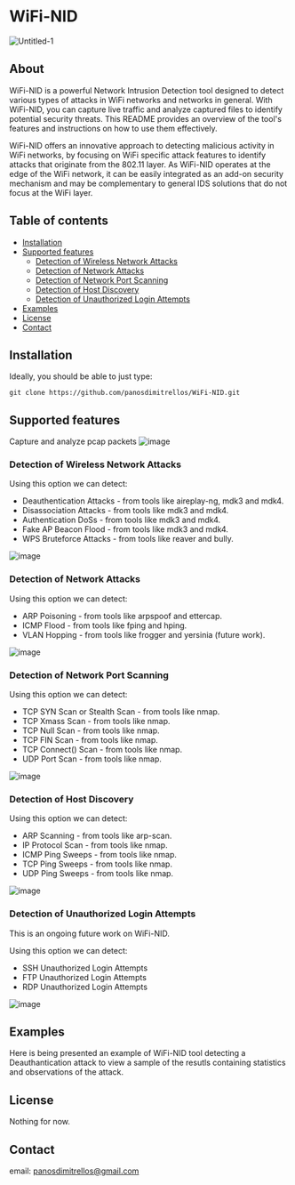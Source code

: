 # WiFi-NID

![Untitled-1](https://github.com/panosdimitrellos/WiFi-NID/assets/34653518/73240a9d-5b6b-478f-8a61-da31eec21ad5)

## About


WiFi-NID is a powerful Network Intrusion Detection tool designed to detect various types of attacks in WiFi networks and networks in general. With WiFi-NID, you can capture live traffic and analyze captured files to identify potential security threats. This README provides an overview of the tool's features and instructions on how to use them effectively.

WiFi-NID offers an innovative approach to detecting malicious activity in WiFi networks, by focusing on WiFi specific attack features to identify attacks that originate from the 802.11 layer. As WiFi-NID operates at the edge of the WiFi network, it can be easily integrated as an add-on security mechanism and may be complementary to general IDS solutions that do not focus at the WiFi layer.

## Table of contents 

* [Installation](#installation)
* [Supported features](#supported-features)
  * [Detection of Wireless Network Attacks](#detection-of-wireless-network-attacks)
  * [Detection of Network Attacks](#detection-of-network-attacks)
  * [Detection of Network Port Scanning](#detection-of-network-port-scanning)
  * [Detection of Host Discovery](#detection-of-host-discovery)
  * [Detection of Unauthorized Login Attempts](#detection-of-unauthorized-login-attempts)
* [Examples](#examples)
* [License](#license)
* [Contact](#contact)

## Installation

Ideally, you should be able to just type:
```
git clone https://github.com/panosdimitrellos/WiFi-NID.git 
```

## Supported features

Capture and analyze pcap packets
![image](https://github.com/panosdimitrellos/WiFi-NID/assets/34653518/427f5d78-8b86-491e-bb5d-17c259bf01e9)

### Detection of Wireless Network Attacks

Using this option we can detect:
* Deauthentication Attacks - from tools like aireplay-ng, mdk3 and mdk4.
* Disassociation Attacks - from tools like mdk3 and mdk4.
* Authentication DoSs - from tools like mdk3 and mdk4.
* Fake AP Beacon Flood - from tools like mdk3 and mdk4.
* WPS Bruteforce Attacks - from tools like reaver and bully.

![image](https://github.com/panosdimitrellos/WiFi-NID/assets/34653518/91834c07-2d4d-4c6a-bc4d-514ba5851fec)

### Detection of Network Attacks

Using this option we can detect:
* ARP Poisoning - from tools like arpspoof and ettercap.
* ICMP Flood - from tools like fping and hping.
* VLAN Hopping -  from tools like frogger and yersinia (future work).

![image](https://github.com/panosdimitrellos/WiFi-NID/assets/34653518/1d6de77c-da21-48cd-83d3-9e6052d6081c)

### Detection of Network Port Scanning

Using this option we can detect:
* TCP SYN Scan or Stealth Scan - from tools like nmap.
* TCP Xmass Scan - from tools like nmap.
* TCP Null Scan - from tools like nmap.
* TCP FIN Scan - from tools like nmap.
* TCP Connect() Scan - from tools like nmap.
* UDP Port Scan - from tools like nmap.

![image](https://github.com/panosdimitrellos/WiFi-NID/assets/34653518/8cbde564-7f5a-429c-8178-cd791beb4af7)

### Detection of Host Discovery

Using this option we can detect:
* ARP Scanning - from tools like arp-scan.
* IP Protocol Scan - from tools like nmap.
* ICMP Ping Sweeps - from tools like nmap.
* TCP Ping Sweeps - from tools like nmap.
* UDP Ping Sweeps - from tools like nmap.

![image](https://github.com/panosdimitrellos/WiFi-NID/assets/34653518/1bc3607f-e347-4071-8b68-da14ea384a6d)

### Detection of Unauthorized Login Attempts

This is an ongoing future work on WiFi-NID.

Using this option we can detect:
* SSH Unauthorized Login Attempts
* FTP Unauthorized Login Attempts
* RDP Unauthorized Login Attempts

![image](https://github.com/panosdimitrellos/WiFi-NID/assets/34653518/085183d1-fb9b-445d-96f3-0fc7d3f9e732)

## Examples

Here is being presented an example of WiFi-NID tool detecting a Deauthantication attack to view a sample of the resutls containing statistics and observations of the attack.


## License

Nothing for now.

## Contact

email: panosdimitrellos@gmail.com 
